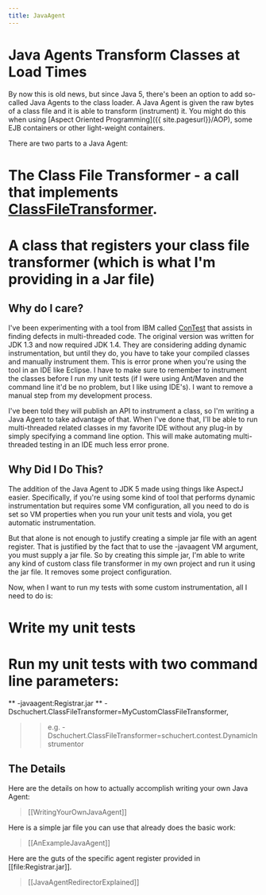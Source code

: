 ```yaml
---
title: JavaAgent
---
```

# Java Agents Transform Classes at Load Times
By now this is old news, but since Java 5, there's been an option to add so-called Java Agents to the class loader. A Java Agent is given the raw bytes of a class file and it is able to transform (instrument) it. You might do this when using [Aspect Oriented Programming]({{ site.pagesurl}}/AOP), some EJB containers or other light-weight containers. 

There are two parts to a Java Agent:
# The Class File Transformer - a call that implements [ClassFileTransformer](http://java.sun.com/j2se/1.5.0/docs/api/java/lang/instrument/ClassFileTransformer.html).
# A class that registers your class file transformer (which is what I'm providing in a Jar file)

## Why do I care?
I've been experimenting with a tool from IBM called [ConTest](http://www.haifa.ibm.com/projects/verification/contest/index.html) that assists in finding defects in multi-threaded code. The original version was written for JDK 1.3 and now required JDK 1.4. They are considering adding dynamic instrumentation, but until they do, you have to take your compiled classes and manually instrument them. This is error prone when you're using the tool in an IDE like Eclipse. I have to make sure to remember to instrument the classes before I run my unit tests (if I were using Ant/Maven and the command line it'd be no problem, but I like using IDE's). I want to remove a manual step from my development process.

I've been told they will publish an API to instrument a class, so I'm writing a Java Agent to take advantage of that. When I've done that, I'll be able to run multi-threaded related classes in my favorite IDE without any plug-in by simply specifying a command line option. This will make automating multi-threaded testing in an IDE much less error prone.

## Why Did I Do This?
The addition of the Java Agent to JDK 5 made using things like AspectJ easier. Specifically, if you're using some kind of tool that performs dynamic instrumentation but requires some VM configuration, all you need to do is set so VM properties when you run your unit tests and viola, you get automatic instrumentation.

But that alone is not enough to justify creating a simple jar file with an agent register. That is justified by the fact that to use the -javaagent VM argument, you must supply a jar file. So by creating this simple jar, I'm able to write any kind of custom class file transformer in my own project and run it using the jar file. It removes some project configuration.

Now, when I want to run my tests with some custom instrumentation, all I need to do is:
# Write my unit tests
# Run my unit tests with two command line parameters:
** -javaagent:Registrar.jar
** -Dschuchert.ClassFileTransformer=MyCustomClassFileTransformer, 
>> e.g. -Dschuchert.ClassFileTransformer=schuchert.contest.DynamicInstrumentor


## The Details
Here are the details on how to actually accomplish writing your own Java Agent:
> [[WritingYourOwnJavaAgent]]

Here is a simple jar file you can use that already does the basic work:
> [[AnExampleJavaAgent]]

Here are the guts of the specific agent register provided in [[file:Registrar.jar]].
> [[JavaAgentRedirectorExplained]]